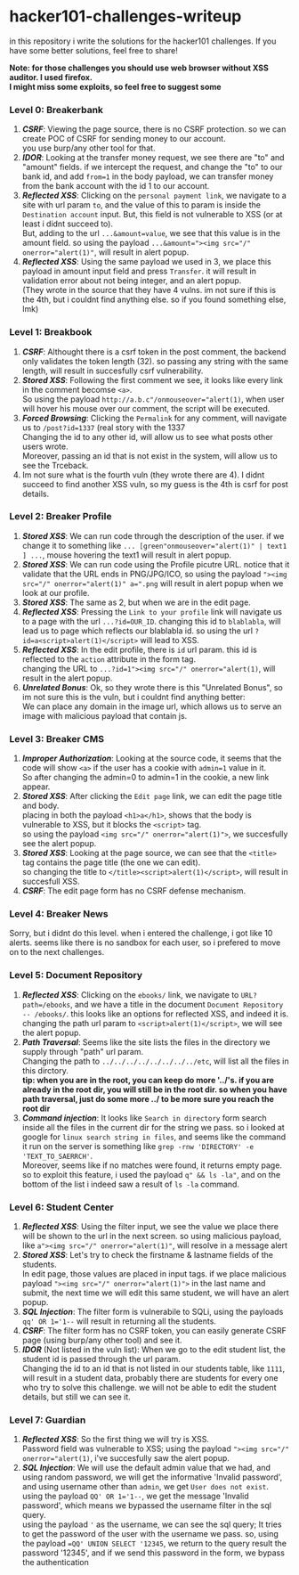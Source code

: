 # hacker101-challenges-writeup
in this repository i write the solutions for the hacker101 challenges. 
If you have some better solutions, feel free to share!

**Note: for those challenges you should use web browser without XSS auditor. I used firefox.** <br>
**I might miss some exploits, so feel free to suggest some**

### Level 0: Breakerbank
1. _**CSRF**_:
Viewing the page source, there is no CSRF protection. so we can create POC of CSRF for sending money to our account.<br>
you use burp/any other tool for that.
2. _**IDOR**_:
Looking at the transfer money request, we see there are "to" and "amount" fields. if we intercept the request, and change the "to" to our bank id, and add `from=1` in the body payload, we can transfer money from the bank account with the id 1 to our account.
3. _**Reflected XSS**_:
Clicking on the `personal payment link`, we navigate to a site with url param `to`, and the value of this to param is inside the `Destination account` input. But, this field is not vulnerable to XSS (or at least i didnt succeed to).<br>
But, adding to the url `...&amount=value`, we see that this value is in the amount field. so using the payload `...&amount="><img src="/" onerror="alert(1)"`, will result in alert popup.
4. _**Reflected XSS**_:
Using the same payload we used in 3, we place this payload in amount input field and press `Transfer`. it will result in validation error about not being integer, and an alert popup.<br>
(They wrote in the source that they have 4 vulns. im not sure if this is the 4th, but i couldnt find anything else. so if you found something else, lmk)


### Level 1: Breakbook
1. _**CSRF**_:
Althought there is a csrf token in the post comment, the backend only validates the token length (32). so passing any string with the same length, will result in succesfully csrf vulnerability.
2. _**Stored XSS**_:
Following the first comment we see, it looks like every link in the comment becomse `<a>`.<br>
So using the payload `http://a.b.c"/onmouseover="alert(1)`, when user will hover his mouse over our comment, the script will be executed.
3. _**Forced Browsing**_:
Clicking the `Permalink` for any comment, will navigate us to `/post?id=1337` (real story with the 1337<br>
Changing the id to any other id, will allow us to see what posts other users wrote.<br>
Moreover, passing an id that is not exist in the system, will allow us to see the Trceback.
4. Im not sure what is the fourth vuln (they wrote there are 4). I didnt succeed to find another XSS vuln, so my guess is the 4th is csrf for post details.

### Level 2: Breaker Profile
1. _**Stored XSS**_:
We can run code through the description of the user. if we change it to something like `... [green"onmouseover="alert(1)" | text1 ] ...`, mouse hovering the text1 will result in alert popup.
2. _**Stored XSS**_:
We can run code using the Profile picutre URL. notice that it validate that the URL ends in PNG/JPG/ICO, so using the payload `"><img src="/" onerror="alert(1)" a=".png` will result in alert popup when we look at our profile.
3. _**Stored XSS**_:
The same as 2, but when we are in the edit page.
4. _**Reflected XSS**_:
Pressing the `Link to your profile` link will navigate us to a page with the url `...?id=OUR_ID`. changing this id to `blablabla`, will lead us to page which reflects our blablabla id. so using the url `?id=a<script>alert(1)</script>` will lead to XSS.
5. _**Reflected XSS**_:
In the edit profile, there is `id` url param. this id is reflected to the `action` attribute in the form tag.<br>
changing the URL to `...?id=1"><img src="/" onerror="alert(1)`, will result in the alert popup.
6. _**Unrelated Bonus**_:
Ok, so they wrote there is this "Unrelated Bonus", so im not sure this is the vuln, but i couldnt find anything better: <br>
We can place any domain in the image url, which allows us to serve an image with malicious payload that contain js.

### Level 3: Breaker CMS
1. _**Improper Authorization**_:
Looking at the source code, it seems that the code will show `<a>` if the user has a cookie with `admin=1` value in it.<br>
So after changing the admin=0 to admin=1 in the cookie, a new link appear.
2. _**Stored XSS**_: 
After clicking the `Edit page` link, we can edit the page title and body.<br>
placing in both the payload `<h1>a</h1>`, shows that the body is vulnerable to XSS, but it blocks the `<script>` tag.<br>
so using the payload `<img src="/" onerror="alert(1)">`, we succesfully see the alert popup.
3. _**Stored XSS**_:
Looking at the page source, we can see that the `<title>` tag contains the page title (the one we can edit).<br>
so changing the title to `</title><script>alert(1)</script>`, will result in succesfull XSS.
4. _**CSRF**_:
The edit page form has no CSRF defense mechanism.

### Level 4: Breaker News
Sorry, but i didnt do this level. when i entered the challenge, i got like 10 alerts. seems like there is no sandbox for each user, so i prefered to move on to the next challenges.

### Level 5: Document Repository
1. _**Reflected XSS**_:
Clicking on the `ebooks/` link, we navigate to `URL?path=/ebooks`, and we have a title in the document `Document Repository -- /ebooks/`. this looks like an options for reflected XSS, and indeed it is.<br>
changing the path url param to `<script>alert(1)</script>`, we will see the alert popup.
2. _**Path Traversal**_:
Seems like the site lists the files in the directory we supply through "path" url param.<br>
Changing the path to `../../../../../../../../etc`, will list all the files in this dirctory.<br>
**tip: when you are in the root, you can keep do more '../'s. if you are already in the root dir, you will still be in the root dir. so when you have path traversal, just do some more ../ to be more sure you reach the root dir**
3. _**Command injection**_:
It looks like `Search in directory` form search inside all the files in the current dir for the string we pass. so i looked at google for `linux search string in files`, and seems like the command it run on the server is something like `grep -rnw 'DIRECTORY' -e 'TEXT_TO_SAERRCH'`.<br>
Moreover, seems like if no matches were found, it returns empty page. so to exploit this feature, i used the payload `q" && ls -la"`, and on the bottom of the list i indeed saw a result of `ls -la` command.

### Level 6: Student Center
1. _**Reflected XSS**_:
Using the filter input, we see the value we place there will be shown to the url in the next screen. so using malicious payload, like `a"><img src="/" onerror="alert(1)"`, will resolve in a message alert
2. _**Stored XSS**_:
Let's try to check the firstname & lastname fields of the students.<br>
In edit page, those values are placed in input tags. if we place malicious payload `"><img src="/" onerror="alert(1)">` in the last name and submit, the next time we will edit this same student, we will have an alert popup.
3. _**SQL Injection**_:
The filter form is vulnerabile to SQLi, using the payloads `qq' OR 1='1--` will result in returning all the students.
4. _**CSRF**_:
The filter form has no CSRF token, you can easily generate CSRF page (using burp/any other tool) and see it.
5. _**IDOR**_ (Not listed in the vuln list):
When we go to the edit student list, the student id is passed through the url param.<br>
Changing the id to an id that is not listed in our students table, like `1111`, will result in a student data, probably there are students for every one who try to solve this challenge. we will not be able to edit the student details, but still we can see it.

### Level 7: Guardian
1. _**Reflected XSS**_: 
So the first thing we will try is XSS.<br>
Password field was vulnerable to XSS; using the payload `"><img src="/" onerror="alert(1)`, i've succesfully saw the alert popup.
2. _**SQL Injection**_:
We will use the default admin value that we had, and using random password, we will get the informative 'Invalid password', and using username other than `admin`, we get `User does not exist`.<br>
using the payload `QQ' OR 1='1--`, we get the message 'Invalid password', which means we bypassed the username filter in the sql query.<br>
using the payload `'` as the username, we can see the sql query;
It tries to get the password of the user with the username we pass. so, using the payload `=QQ' UNION SELECT '12345`, we return to the query result the password '12345', and if we send this password in the form, we bypass the authentication

